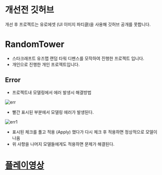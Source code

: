 # 개선전 깃허브
개선 후 프로젝트는 유로에셋 (UI 이미지 파티클)을 사용해 깃허브 공개를 못합니다.



# RandomTower
- 스타크래프트 유즈맵 랜덤 타워 디펜스를 모작하여 진행한 프로젝트 입니다.
- 개인으로 진행한 개인 프로젝트입니다.

## Error
- 프로젝트내 모델링에서 에러 발생시 해결방법
  
![err](https://github.com/Kim-Jae-A/RandomTower/assets/71015741/46073b46-9cad-49cf-94e7-9bc1d15eac92)
- 빨간 표시된 부분에서 모델링 에러가 발생된다.

 ![err1](https://github.com/Kim-Jae-A/RandomTower/assets/71015741/c43e9bf0-135b-436c-80a8-44c572c7779b)
 - 표시된 체크를 풀고 적용 (Apply) 했다가 다시 체크 후 적용하면 정상적으로 모델이 나옴
 - 위 사항을 나머지 모델들에게도 적용하면 문제가 해결된다.
 
 # [플레이영상](https://www.youtube.com/watch?v=BRtTIoDLuY8&t=1s, "플레이 영상")
